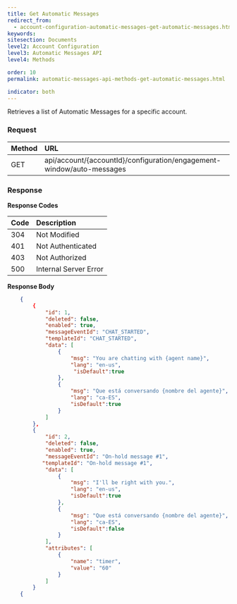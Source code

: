 ```yaml
---
title: Get Automatic Messages
redirect_from:
  - account-configuration-automatic-messages-get-automatic-messages.html
keywords:
sitesection: Documents
level2: Account Configuration
level3: Automatic Messages API
level4: Methods

order: 10
permalink: automatic-messages-api-methods-get-automatic-messages.html

indicator: both
---
```


Retrieves a list of Automatic Messages for a specific account.

### Request

| Method | URL |
| :-------- | :------ |
| GET | api/account/{accountId}/configuration/engagement-window/auto-messages |

### Response

**Response Codes**

| Code | Description |
| :----- | :------------ |
| 304 | Not Modified |
| 401 | Not Authenticated |
| 403 | Not Authorized |
| 500 | Internal Server Error |

**Response Body**

```json
    {
        {
            "id": 1,
            "deleted": false,
            "enabled": true,
            "messageEventId": "CHAT_STARTED",
            "templateId": "CHAT_STARTED",
            "data": [
                {
                    "msg": "You are chatting with {agent name}",
                    "lang": "en-us",
                     "isDefault":true
                },
                {
                    "msg": "Que está conversando {nombre del agente}",
                    "lang": "ca-ES",
                    "isDefault":true
                }
            ]
        },
        {
            "id": 2,
            "deleted": false,
            "enabled": true,
            "messageEventId": "On-hold message #1",
           "templateId": "On-hold message #1",
            "data": [
                {
                    "msg": "I'll be right with you.",
                    "lang": "en-us",
                    "isDefault":true
                },
                {
                    "msg": "Que está conversando {nombre del agente}",
                    "lang": "ca-ES",
                    "isDefault":false
                }
            ],
            "attributes": [
                {
                    "name": "timer",
                    "value": "60"
                }
            ]
        }
    {
```
